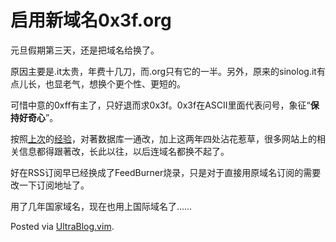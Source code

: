 # 启用新域名0x3f.org

<p>元旦假期第三天，还是把域名给换了。</p>

<p>原因主要是.it太贵，年费十几刀，而.org只有它的一半。另外，原来的sinolog.it有点儿长，也显老气，想换个更个性、更短的。</p>

<p>可惜中意的0xff有主了，只好退而求0x3f。0x3f在ASCII里面代表问号，象征“<strong>保持好奇心</strong>”。</p>

<p>按照<a href="http://0x3f.org/?p=1356">上次</a>的<a href="http://0x3f.org/?p=1359">经验</a>，对著数据库一通改，加上这两年四处沾花惹草，很多网站上的相关信息都得跟著改，长此以往，以后连域名都换不起了。</p>

<p>好在RSS订阅早已经换成了FeedBurner烧录，只是对于直接用原域名订阅的需要改一下订阅地址了。</p>

<p>用了几年国家域名，现在也用上国际域名了……</p>

<p>Posted via <a href="http://0x3f.org/?p=1894">UltraBlog.vim</a>.</p>

